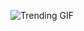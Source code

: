 ![Trending GIF](https://media1.giphy.com/media/v1.Y2lkPThiYjIxNzcydWltbGJvM3JsaHd6cmkxbGp4Z3J1andrbnk3bWNlNXRiZG9hMjNvZCZlcD12MV9naWZzX3NlYXJjaCZjdD1n/YYKoJL28YtscdUTGWA/giphy.gif)
